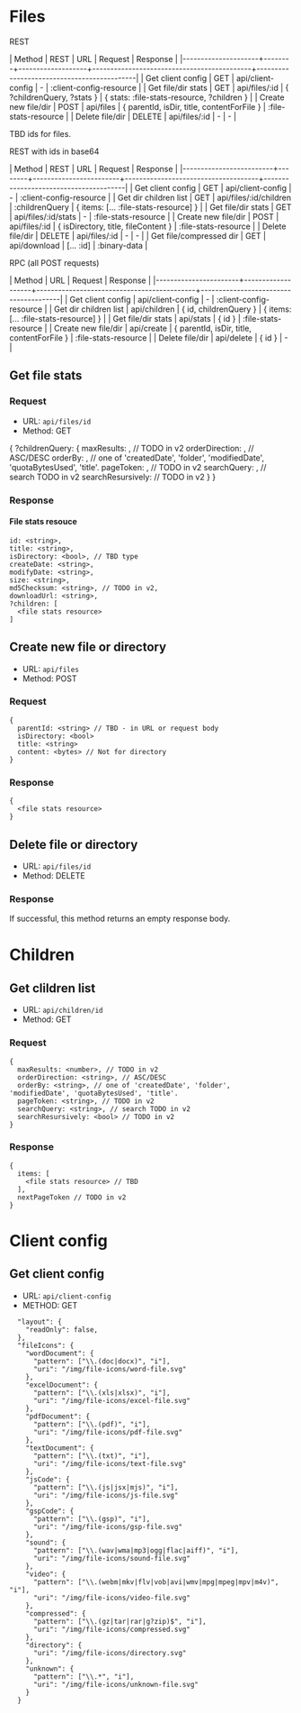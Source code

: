 # Files

REST

| Method              | REST   | URL               | Request                                    | Response                                   |
|---------------------+--------+-------------------+--------------------------------------------+--------------------------------------------|
| Get client config   | GET    | api/client-config | -                                          | :client-config-resource                    |
| Get file/dir stats  | GET    | api/files/:id     | { ?childrenQuery, ?stats }                 | { stats: :file-stats-resource, ?children } |
| Create new file/dir | POST   | api/files         | { parentId, isDir, title, contentForFile } | :file-stats-resource                       |
| Delete file/dir     | DELETE | api/files/:id     | -                                          | -                                          |

TBD ids for files.

REST with ids in base64

| Method                  | REST   | URL                    | Request                             | Response                              |
|-------------------------+--------+------------------------+-------------------------------------+---------------------------------------|
| Get client config       | GET    | api/client-config      | -                                   | :client-config-resource               |
| Get dir children list   | GET    | api/files/:id/children | :childrenQuery                      | { items: [... :file-stats-resource] } |
| Get file/dir stats      | GET    | api/files/:id/stats    | -                                   | :file-stats-resource                  |
| Create new file/dir     | POST   | api/files/:id          | { isDirectory, title, fileContent } | :file-stats-resource                  |
| Delete file/dir         | DELETE | api/files/:id          | -                                   | -                                     |
| Get file/compressed dir | GET    | api/download           | [... :id]                           | :binary-data                          |

RPC (all POST requests)

| Method                | URL               | Request                                    | Response                              |
|-----------------------+-------------------+--------------------------------------------+---------------------------------------|
| Get client config     | api/client-config | -                                          | :client-config-resource               |
| Get dir children list | api/children      | { id, childrenQuery }                      | { items: [... :file-stats-resource] } |
| Get file/dir stats    | api/stats         | { id }                                     | :file-stats-resource                  |
| Create new file/dir   | api/create        | { parentId, isDir, title, contentForFile } | :file-stats-resource                  |
| Delete file/dir       | api/delete        | { id }                                     | -                                     |

## Get file stats

### Request

* URL: `api/files/id`
* Method: GET

{
   ?childrenQuery: {
     maxResults: <number>, // TODO in v2
     orderDirection: <string>, // ASC/DESC
     orderBy: <string>, // one of 'createdDate', 'folder', 'modifiedDate', 'quotaBytesUsed', 'title'.
     pageToken: <string>, // TODO in v2
     searchQuery: <string>, // search TODO in v2
     searchResursively: <bool> // TODO in v2
  }
}

### Response

#### File stats resouce

```
id: <string>,
title: <string>,
isDirectory: <bool>, // TBD type
createDate: <string>,
modifyDate: <string>,
size: <string>,
md5Checksum: <string>, // TODO in v2,
downloadUrl: <string>,
?children: [
  <file stats resource>       
]
```

## Create new file or directory

* URL: `api/files`
* Method: POST

### Request

```
{
  parentId: <string> // TBD - in URL or request body
  isDirectory: <bool>
  title: <string>
  content: <bytes> // Not for directory
}
```

### Response

```
{
  <file stats resource>
}
```

## Delete file or directory

* URL: `api/files/id`
* Method: DELETE

### Response

If successful, this method returns an empty response body.

# Children

## Get clildren list

* URL: `api/children/id`
* Method: GET

### Request

```
{
  maxResults: <number>, // TODO in v2
  orderDirection: <string>, // ASC/DESC
  orderBy: <string>, // one of 'createdDate', 'folder', 'modifiedDate', 'quotaBytesUsed', 'title'.
  pageToken: <string>, // TODO in v2
  searchQuery: <string>, // search TODO in v2
  searchResursively: <bool> // TODO in v2
}
```

### Response

```
{
  items: [
    <file stats resource> // TBD
  ],
  nextPageToken // TODO in v2
}
```

# Client config

## Get client config

* URL: `api/client-config`
* METHOD: GET

```
  "layout": {
    "readOnly": false,
  },
  "fileIcons": {
    "wordDocument": {
      "pattern": ["\\.(doc|docx)", "i"],
      "uri": "/img/file-icons/word-file.svg"
    },
    "excelDocument": {
      "pattern": ["\\.(xls|xlsx)", "i"],
      "uri": "/img/file-icons/excel-file.svg"
    },
    "pdfDocument": {
      "pattern": ["\\.(pdf)", "i"],
      "uri": "/img/file-icons/pdf-file.svg"
    },
    "textDocument": {
      "pattern": ["\\.(txt)", "i"],
      "uri": "/img/file-icons/text-file.svg"
    },
    "jsCode": {
      "pattern": ["\\.(js|jsx|mjs)", "i"],
      "uri": "/img/file-icons/js-file.svg"
    },
    "gspCode": {
      "pattern": ["\\.(gsp)", "i"],
      "uri": "/img/file-icons/gsp-file.svg"
    },
    "sound": {
      "pattern": ["\\.(wav|wma|mp3|ogg|flac|aiff)", "i"],
      "uri": "/img/file-icons/sound-file.svg"
    },
    "video": {
      "pattern": ["\\.(webm|mkv|flv|vob|avi|wmv|mpg|mpeg|mpv|m4v)", "i"],
      "uri": "/img/file-icons/video-file.svg"
    },
    "compressed": {
      "pattern": ["\\.(gz|tar|rar|g?zip)$", "i"],
      "uri": "/img/file-icons/compressed.svg"
    },
    "directory": {
      "uri": "/img/file-icons/directory.svg"
    },
    "unknown": {
      "pattern": ["\\.*", "i"],
      "uri": "/img/file-icons/unknown-file.svg"
    }
  }
```
